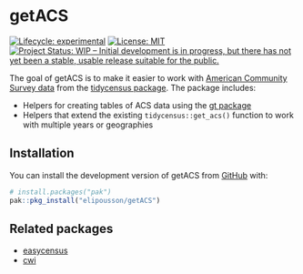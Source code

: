 
<!-- README.md is generated from README.Rmd. Please edit that file -->

# getACS

<!-- badges: start -->

[![Lifecycle:
experimental](https://img.shields.io/badge/lifecycle-experimental-orange.svg)](https://lifecycle.r-lib.org/articles/stages.html#experimental)
[![License:
MIT](https://img.shields.io/badge/License-MIT-yellow.svg)](https://opensource.org/licenses/MIT)
[![Project Status: WIP – Initial development is in progress, but there
has not yet been a stable, usable release suitable for the
public.](https://www.repostatus.org/badges/latest/wip.svg)](https://www.repostatus.org/#wip)
<!-- badges: end -->

The goal of getACS is to make it easier to work with [American Community
Survey data](https://www.census.gov/programs-surveys/acs) from the
[tidycensus package](https://walker-data.com/tidycensus/). The package
includes:

- Helpers for creating tables of ACS data using the [gt
  package](https://gt.rstudio.com/)
- Helpers that extend the existing `tidycensus::get_acs()` function to
  work with multiple years or geographies

## Installation

You can install the development version of getACS from
[GitHub](https://github.com/) with:

``` r
# install.packages("pak")
pak::pkg_install("elipousson/getACS")
```

## Related packages

- [easycensus](https://github.com/CoryMcCartan/easycensus)
- [cwi](https://ct-data-haven.github.io/cwi/)
